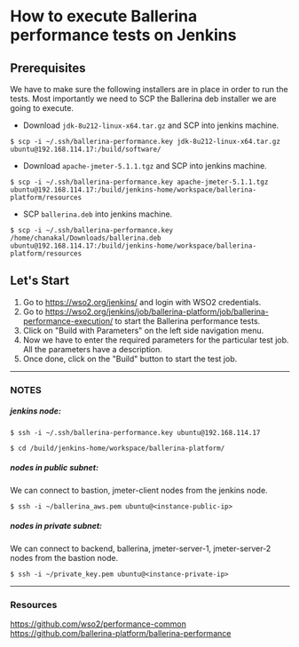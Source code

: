 # How to execute Ballerina performance tests on Jenkins

## Prerequisites

We have to make sure the following installers are in place in order to run the tests. Most importantly we need to SCP the Ballerina deb installer we are going to execute.

* Download `jdk-8u212-linux-x64.tar.gz` and SCP into jenkins machine.

```shell
$ scp -i ~/.ssh/ballerina-performance.key jdk-8u212-linux-x64.tar.gz ubuntu@192.168.114.17:/build/software/
```

* Download `apache-jmeter-5.1.1.tgz` and SCP into jenkins machine.
```shell
$ scp -i ~/.ssh/ballerina-performance.key apache-jmeter-5.1.1.tgz ubuntu@192.168.114.17:/build/jenkins-home/workspace/ballerina-platform/resources
```

* SCP `ballerina.deb` into jenkins machine.
```shell
$ scp -i ~/.ssh/ballerina-performance.key /home/chanakal/Downloads/ballerina.deb ubuntu@192.168.114.17:/build/jenkins-home/workspace/ballerina-platform/resources
```

## Let's Start

1. Go to https://wso2.org/jenkins/ and login with WSO2 credentials.
2. Go to https://wso2.org/jenkins/job/ballerina-platform/job/ballerina-performance-execution/ to start the Ballerina performance tests.
3. Click on "Build with Parameters" on the left side navigation menu.
4. Now we have to enter the required parameters for the particular test job. All the parameters have a description.
5. Once done, click on the "Build" button to start the test job.

---

### NOTES

##### jenkins node:
`$ ssh -i ~/.ssh/ballerina-performance.key ubuntu@192.168.114.17`

`$ cd /build/jenkins-home/workspace/ballerina-platform/`

##### nodes in public subnet:

We can connect to bastion, jmeter-client nodes from the jenkins node.

`$ ssh -i ~/ballerina_aws.pem ubuntu@<instance-public-ip>`

##### nodes in private subnet:

We can connect to backend, ballerina, jmeter-server-1, jmeter-server-2 nodes from the bastion node.

`$ ssh -i ~/private_key.pem ubuntu@<instance-private-ip>`

---

### Resources

https://github.com/wso2/performance-common
https://github.com/ballerina-platform/ballerina-performance
